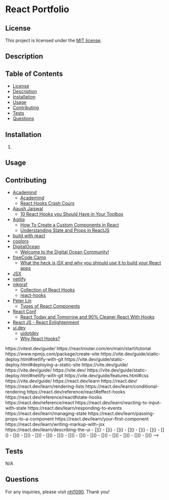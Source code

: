 # React Portfolio


## License
This project is licensed under the [MIT license](https://opensource.org/license/MIT).


## Description



## Table of Contents
- [License](#license)
- [Description](#description)
- [Installation](#installation)
- [Usage](#usage)
- [Contributing](#contributing)
- [Tests](#tests)
- [Questions](#questions)


## Installation
1. 


## Usage



## Contributing
- [Academind](https://academind.com/)
    - [Academind](https://www.youtube.com/@academind)
    - [React Hooks Crash Cours](https://www.youtube.com/watch?v=-MlNBTSg_Ww)
- [Aaush Jaiswal](https://medium.com/@aayush1408)
    - [10 React Hooks you Should Have in Your Toolbox](https://blog.bitsrc.io/10-react-custom-hooks-you-should-have-in-your-toolbox-aa27d3f5564d)
- [Agiliq](https://www.agiliq.com/)
    - [How To Create a Custom Components in React](https://www.digitalocean.com/community/tutorials/how-to-create-custom-components-in-react)
    - [Understanding State and Props in ReactJS](https://www.agiliq.com/blog/2018/05/understanding-react-state-and-props/)
- [build with react](https://buildwithreact.com/)
- [coolors](https://coolors.co/)
- [DigitalOcean](https://www.digitalocean.com/)
    - [Welcome to the Digital Ocean Community!](https://www.digitalocean.com/community)
- [freeCode Camp](https://www.freecodecamp.org/)
    - [What the heck is jSX and why you shiould use it to build your React apps](https://www.freecodecamp.org/news/what-the-heck-is-jsx-and-why-you-should-use-it-to-build-your-react-apps-1195cbd9dbc6/)
- [JSX](https://facebook.github.io/jsx/)
- [netlify](https://www.netlify.com/)
- [nikgraf](https://github.com/nikgraf)
    - [Collection of React Hooks](https://nikgraf.github.io/react-hooks/)
    - [react-hooks](https://github.com/nikgraf/react-hooks)
- [Peter Lin](https://medium.com/@peterlin5301997)
    - [Types of React Components](https://levelup.gitconnected.com/types-of-react-components-a38ce18e35ab)
- [React Conf](https://www.youtube.com/@reactconf8476)
    - [React Today and Tomorrow and 90% Cleaner React With Hooks](https://www.youtube.com/watch?v=dpw9EHDh2bM)
- [React JS - React Enlightenment](https://www.reactenlightenment.com/)
- [ui.dev](https://ui.dev/)
    - [uidotdev](https://www.youtube.com/@uidotdev)
    - [Why React Hooks?](https://www.youtube.com/watch?v=eX_L39UvZes)






<!-->
https://vitest.dev/guide/
https://reactrouter.com/en/main/start/tutorial
https://www.npmjs.com/package/create-vite
https://vite.dev/guide/static-deploy.html#netlify-with-git
https://vite.dev/guide/static-deploy.html#deploying-a-static-site
https://vite.dev/guide/
https://vite.dev/guide/
https://vite.dev/
https://vite.dev/guide/static-deploy.html#netlify-with-git
https://vite.dev/guide/features.html#css
https://vite.dev/guide/
https://react.dev/learn
https://react.dev/
https://react.dev/learn/rendering-lists
https://react.dev/learn/conditional-rendering
https://react.dev/reference/react#effect-hooks
https://react.dev/reference/react#state-hooks
https://react.dev/reference/react
https://react.dev/learn/reacting-to-input-with-state
https://react.dev/learn/responding-to-events
https://react.dev/learn/managing-state
https://react.dev/learn/passing-props-to-a-component
https://react.dev/learn/your-first-component
https://react.dev/learn/writing-markup-with-jsx
https://react.dev/learn/describing-the-ui
- []()
- []()
- []()
- []()
- []()
- []()
- []()
- []()
- []()
- []()
- []()
- []()
- []()
- []()
- []()
- []()
- []()
- []()
- []()
- []()
-->

## Tests
N/A


## Questions
For any inquiries, please visit [nhl1090](https://github.com/nhl1090). Thank you!